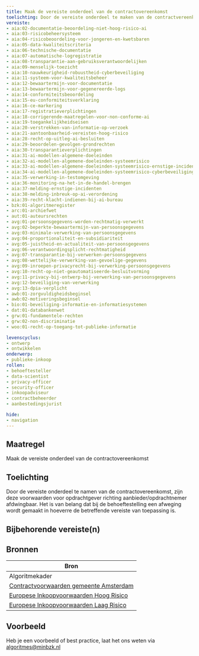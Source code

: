 ```yaml
---
title: Maak de vereiste onderdeel van de contractovereenkomst
toelichting: Door de vereiste onderdeel te maken van de contractvereenkomst, worden deze contractueel afdwingbaar. 
vereiste: 
- aia:02-documentatie-beoordeling-niet-hoog-risico-ai
- aia:03-risicobeheersysteem
- aia:04-risicobeoordeling-voor-jongeren-en-kwetsbaren
- aia:05-data-kwaliteitscriteria
- aia:06-technische-documentatie
- aia:07-automatische-logregistratie
- aia:08-transparantie-aan-gebruiksverantwoordelijken
- aia:09-menselijk-toezicht
- aia:10-nauwkeurigheid-robuustheid-cyberbeveiliging
- aia:11-systeem-voor-kwaliteitsbeheer
- aia:12-bewaartermijn-voor-documentatie
- aia:13-bewaartermijn-voor-gegenereerde-logs
- aia:14-conformiteitsbeoordeling
- aia:15-eu-conformiteitsverklaring
- aia:16-ce-markering
- aia:17-registratieverplichtingen
- aia:18-corrigerende-maatregelen-voor-non-conforme-ai
- aia:19-toegankelijkheidseisen
- aia:20-verstrekken-van-informatie-op-verzoek
- aia:21-aantoonbaarheid-vereisten-hoog-risico
- aia:28-recht-op-uitleg-ai-besluiten
- aia:29-beoordelen-gevolgen-grondrechten
- aia:30-transparantieverplichtingen
- aia:31-ai-modellen-algemene-doeleinden
- aia:32-ai-modellen-algemene-doeleinden-systeemrisico
- aia:33-ai-modellen-algemene-doeleinden-systeemrisico-ernstige-incidenten
- aia:34-ai-modellen-algemene-doeleinden-systeemrisico-cyberbeveiliging
- aia:35-verwerking-in-testomgeving
- aia:36-monitoring-na-het-in-de-handel-brengen
- aia:37-melding-ernstige-incidenten
- aia:38-melding-inbreuk-op-ai-verordening
- aia:39-recht-klacht-indienen-bij-ai-bureau
- bzk:01-algoritmeregister
- arc:01-archiefwet
- aut:01-auteursrechten
- avg:01-persoonsgegevens-worden-rechtmatig-verwerkt
- avg:02-beperkte-bewaartermijn-van-persoonsgegevens
- avg:03-minimale-verwerking-van-persoonsgegevens
- avg:04-proportionaliteit-en-subsidiariteit
- avg:05-juistheid-en-actualiteit-van-persoonsgegevens
- avg:06-verantwoordingsplicht-rechtmatigheid
- avg:07-transparantie-bij-verwerken-persoonsgegevens
- avg:08-wettelijke-verwerking-van-gevoelige-gegevens
- avg:09-inroepen-privacyrecht-bij-verwerking-persoonsgegevens
- avg:10-recht-op-niet-geautomatiseerde-besluitvorming
- avg:11-privacy-bij-ontwerp-bij-verwerking-van-persoonsgegevens
- avg:12-beveiliging-van-verwerking
- avg:13-dpia-verplicht
- awb:01-zorgvuldigheidsbeginsel
- awb:02-motiveringsbeginsel
- bio:01-beveiliging-informatie-en-informatiesystemen
- dat:01-databankenwet
- grw:01-fundamentele-rechten
- grw:02-non-discriminatie
- woo:01-recht-op-toegang-tot-publieke-informatie

levenscyclus: 
- ontwerp
- ontwikkelen
onderwerp: 
- publieke-inkoop
rollen:
- behoeftesteller
- data-scientist
- privacy-officer
- security-officer
- inkoopadviseur
- contractbeheerder
- aanbestedingsjurist

hide:
- navigation
---
```


<!-- Let op! onderstaande regel met 'tags' niet weghalen! Deze maakt automatisch de knopjes op basis van de metadata  -->
<!-- tags -->

## Maatregel
<!-- Vul hier een omschrijving in van wat deze maatregel inhoudt. -->
Maak de vereiste onderdeel van de contractovereenkomst 

## Toelichting
<!-- Geef hier een toelichting van deze maatregel -->
Door de vereiste onderdeel te namen van de contractovereenkomst, zijn deze voorwaarden voor opdrachtgever richting aanbieder/opdrachtnemer afdwingbaar. Het is van belang dat bij de behoeftestelling een afweging wordt gemaakt in hoeverre de betreffende vereiste van toepassing is. 

## Bijbehorende vereiste(n)
<!-- Hier volgt een lijst met vereisten op basis van de in de metadata ingevulde vereiste -->

<!-- Let op! onderstaande regel met 'list_vereisten_on_maatregelen_page' niet weghalen! Deze maakt automatisch een lijst van bijbehorende verseisten op basis van de metadata  -->
<!-- list_vereisten_on_maatregelen_page -->

## Bronnen 
<!-- Vul hier de relevante bronnen in voor deze maatregel -->

| Bron                        |
|-----------------------------|
| Algoritmekader |  
| [Contractvoorwaarden gemeente Amsterdam](https://www.amsterdam.nl/innovatie/digitalisering-technologie/algoritmen-ai/contractvoorwaarden-algoritmen/) |
| [Europese Inkoopvoorwaarden Hoog Risico](https://public-buyers-community.ec.europa.eu/sites/default/files/2023-10/AI_Procurement_Clauses_template_High_Risk%20NL.pdf) |
| [Europese Inkoopvoorwaarden Laag Risico](https://public-buyers-community.ec.europa.eu/sites/default/files/2023-10/AI_Procurement_Clauses_Template_NON_HIGH_RISK_NL.pdf) |


## Voorbeeld
<!-- Voeg hier een voorbeeld toe, door er bijvoorbeeld naar te verwijzen -->

Heb je een voorbeeld of best practice, laat het ons weten via [algoritmes@minbzk.nl](mailto:algoritmes@minbzk.nl)
